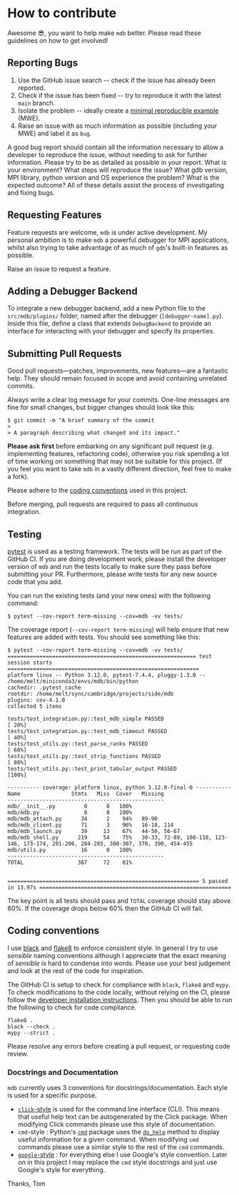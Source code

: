 # How to contribute

Awesome :sunglasses:, you want to help make `mdb` better. Please read these guidelines on how to get involved!

## Reporting Bugs

1. Use the GitHub issue search -- check if the issue has already been reported.
2. Check if the issue has been fixed -- try to reproduce it with the latest `main` branch.
3. Isolate the problem -- ideally create a [minimal reproducible example](https://stackoverflow.com/help/minimal-reproducible-example) (MWE).
4. Raise an issue with as much information as possible (including your MWE) and label it as `bug`.

A good bug report should contain all the information necessary to allow a developer to reproduce the issue, without needing to
ask for further information. Please try to be as detailed as possible in your report. What is your environment? What steps will
reproduce the issue? What gdb version, MPI library, python version and OS experience the problem? What is the expected outcome?
All of these details assist the process of investigating and fixing bugs.

## Requesting Features

Feature requests are welcome, `mdb` is under active development. My personal ambition is to make `mdb` a powerful debugger for
MPI applications, whilst also trying to take advantage of as much of `gdb`'s built-in features as possible.

Raise an issue to request a feature.

## Adding a Debugger Backend

To integrate a new debugger backend, add a new Python file to the `src/mdb/plugins/` folder, named after the debugger (`[debugger-name].py`). Inside this file, define a class that extends `DebugBackend` to provide an interface for interacting with your debugger and specify its properties.

## Submitting Pull Requests

Good pull requests—patches, improvements, new features—are a fantastic help. They should remain focused in scope and avoid
containing unrelated commits.

Always write a clear log message for your commits. One-line messages are fine for small changes, but bigger changes should look
like this:

    $ git commit -m "A brief summary of the commit
    > 
    > A paragraph describing what changed and its impact."


**Please ask first** before embarking on any significant pull request (e.g. implementing features, refactoring code), otherwise
you risk spending a lot of time working on something that may not be suitable for this project. (If you feel you want to take
`mdb` in a vastly different direction, feel free to make a fork).

Please adhere to the [coding conventions](#Coding-Conventions) used in this project.

Before merging, pull requests are required to pass all continuous integration.

## Testing

[pytest](https://docs.pytest.org/en/latest/contents.html) is used as a testing framework. The tests will be run as part of the
GitHub CI. If you are doing development work, please install the developer version of `mdb` and run the tests locally to make
sure they pass before submitting your PR. Furthermore, please write tests for any new source code that you add.

You can run the existing tests (and your new ones) with the following command:

```shell
$ pytest --cov-report term-missing --cov=mdb -vv tests/
```

The coverage report (`--cov-report term-missing`) will help ensure that new features are added with tests. You should see
something like this:

```shell
$ pytest --cov-report term-missing --cov=mdb -vv tests/
=========================================================== test session starts ============================================================
platform linux -- Python 3.12.0, pytest-7.4.4, pluggy-1.3.0 -- /home/melt/miniconda3/envs/mdb/bin/python
cachedir: .pytest_cache
rootdir: /home/melt/sync/cambridge/projects/side/mdb
plugins: cov-4.1.0
collected 5 items

tests/test_integration.py::test_mdb_simple PASSED
[ 20%]
tests/test_integration.py::test_mdb_timeout PASSED
[ 40%]
tests/test_utils.py::test_parse_ranks PASSED
[ 60%]
tests/test_utils.py::test_strip_functions PASSED
[ 80%]
tests/test_utils.py::test_print_tabular_output PASSED
[100%]

---------- coverage: platform linux, python 3.12.0-final-0 -----------
Name                Stmts   Miss  Cover   Missing
-------------------------------------------------
mdb/__init__.py         0      0   100%
mdb/mdb.py              8      0   100%
mdb/mdb_attach.py      34      2    94%   89-90
mdb/mdb_client.py      71      3    96%   16-18, 114
mdb/mdb_launch.py      39     13    67%   44-50, 56-67
mdb/mdb_shell.py      219     54    75%   30-33, 72-89, 108-110, 123-146, 173-174, 201-206, 284-285, 300-307, 378, 390, 454-455
mdb/utils.py           16      0   100%
-------------------------------------------------
TOTAL                 387     72    81%


============================================================ 5 passed in 13.97s ============================================================
```

The key point is all tests should pass and `TOTAL` coverage should stay above 60%. If the coverage drops below 60% then the
GitHub CI will fail.

## Coding conventions

I use [black](https://black.readthedocs.io/en/stable/index.html) and [flake8](https://flake8.pycqa.org/en/latest/) to enforce
consistent style. In general I try to use _sensible_ naming conventions although I appreciate that the exact meaning of
_sensible_ is hard to condense into words. Please use your best judgement and look at the rest of the code for inspiration.

The GitHub CI is setup to check for compliance with `black`, `flake8` and `mypy`. To check modifications to the code locally,
without relying on the CI, please follow the [developer installation instructions](README.md#Developers). Then you should be
able to run the following to check for code compliance.

```shell
flake8 .
black --check .
mypy --strict .
```

Please resolve any errors before creating a pull request, or requesting code review.

### Docstrings and Documentation

`mdb` currently uses 3 conventions for docstrings/documentation. Each style is used for a specific purpose.

* [`click`-style](https://click.palletsprojects.com/en/8.1.x/documentation/#documenting-scripts) is used for the command line
  interface (CLI). This means that useful help text can be autogenerated by the Click package. When modifying Click commands
  please use this style of documentation.
* `cmd`-style : Python's [`cmd`](https://docs.python.org/3/library/cmd.html) package uses the
  [`do_help`](https://docs.python.org/3/library/cmd.html#cmd.Cmd.do_help) method to display useful information for a given
  command. When modifying `cmd` commands please use a similar style to the rest of the `cmd` commands.
* [`google`-style](https://google.github.io/styleguide/pyguide.html#381-docstrings) : for everything else I use Google's style
  convention. Later on in this project I may replace the `cmd` style docstrings and just use Google's style for everything.

Thanks, Tom
